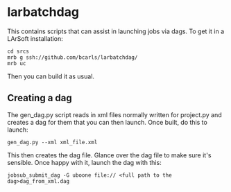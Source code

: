 # larbatchdag

This contains scripts that can assist in launching jobs via dags. To get it in a LArSoft installation:

```
cd srcs
mrb g ssh://github.com/bcarls/larbatchdag/
mrb uc
```

Then you can build it as usual. 

## Creating a dag

The gen_dag.py script reads in xml files normally written for project.py and creates a dag for them that you can then launch. Once built, do this to launch:

```
gen_dag.py --xml xml_file.xml
```

This then creates the dag file. Glance over the dag file to make sure it's sensible. Once happy with it, launch the dag with this:

```
jobsub_submit_dag -G uboone file:// <full path to the dag>dag_from_xml.dag
```



